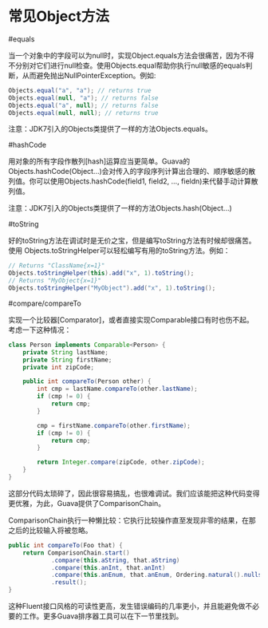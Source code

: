 常见Object方法
======

#equals

当一个对象中的字段可以为null时，实现Object.equals方法会很痛苦，因为不得不分别对它们进行null检查。使用Objects.equal帮助你执行null敏感的equals判断，从而避免抛出NullPointerException。例如:
```java
Objects.equal("a", "a"); // returns true
Objects.equal(null, "a"); // returns false
Objects.equal("a", null); // returns false
Objects.equal(null, null); // returns true
```
注意：JDK7引入的Objects类提供了一样的方法Objects.equals。


#hashCode

用对象的所有字段作散列[hash]运算应当更简单。Guava的Objects.hashCode(Object...)会对传入的字段序列计算出合理的、顺序敏感的散列值。你可以使用Objects.hashCode(field1, field2, …, fieldn)来代替手动计算散列值。

注意：JDK7引入的Objects类提供了一样的方法Objects.hash(Object...)

#toString

好的toString方法在调试时是无价之宝，但是编写toString方法有时候却很痛苦。使用 Objects.toStringHelper可以轻松编写有用的toString方法。例如：
```java
// Returns "ClassName{x=1}"
Objects.toStringHelper(this).add("x", 1).toString();
// Returns "MyObject{x=1}"
Objects.toStringHelper("MyObject").add("x", 1).toString();
```

#compare/compareTo

实现一个比较器[Comparator]，或者直接实现Comparable接口有时也伤不起。考虑一下这种情况：

```java
class Person implements Comparable<Person> {
    private String lastName;
    private String firstName;
    private int zipCode;

    public int compareTo(Person other) {
        int cmp = lastName.compareTo(other.lastName);
        if (cmp != 0) {
            return cmp;
        }

        cmp = firstName.compareTo(other.firstName);
        if (cmp != 0) {
            return cmp;
        }

        return Integer.compare(zipCode, other.zipCode);
    }
}
```

这部分代码太琐碎了，因此很容易搞乱，也很难调试。我们应该能把这种代码变得更优雅，为此，Guava提供了ComparisonChain。

ComparisonChain执行一种懒比较：它执行比较操作直至发现非零的结果，在那之后的比较输入将被忽略。

```java
public int compareTo(Foo that) {
    return ComparisonChain.start()
            .compare(this.aString, that.aString)
            .compare(this.anInt, that.anInt)
            .compare(this.anEnum, that.anEnum, Ordering.natural().nullsLast())
            .result();
}
```

这种Fluent接口风格的可读性更高，发生错误编码的几率更小，并且能避免做不必要的工作。更多Guava排序器工具可以在下一节里找到。
